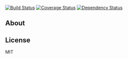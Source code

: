 [![Build Status](https://secure.travis-ci.org/aleafs/jmath.png?branch=master)](http://travis-ci.org/aleafs/jmath)
[![Coverage Status](https://coveralls.io/repos/aleafs/jmath/badge.png)](https://coveralls.io/r/aleafs/jmath)
[![Dependency Status](https://gemnasium.com/aleafs/jmath.png)](https://gemnasium.com/aleafs/jmath)

## About

## License

MIT

